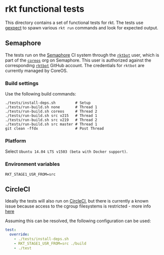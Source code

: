 # rkt functional tests

This directory contains a set of functional tests for rkt.
The tests use [gexpect](https://github.com/ThomasRooney/gexpect) to spawn various `rkt run` commands and look for expected output.

## Semaphore

The tests run on the [Semaphore](https://semaphoreci.com/) CI system through the [`rktbot`](https://semaphoreci.com/rktbot) user, which is part of the [`coreos`](https://semaphoreci.com/coreos/) org on Semaphore. 
This user is authorized against the corresponding [`rktbot`](https://github.com/rktbot) GitHub account.
The credentials for `rktbot` are currently managed by CoreOS.

### Build settings

Use the following build commands:

```
./tests/install-deps.sh         # Setup
./tests/run-build.sh none       # Thread 1
./tests/run-build.sh coreos     # Thread 2
./tests/run-build.sh src v215   # Thread 1
./tests/run-build.sh src v219   # Thread 2
./tests/run-build.sh src master # Thread 1
git clean -ffdx                 # Post Thread
```

### Platform

Select `Ubuntu 14.04 LTS v1503 (beta with Docker support)`.

### Environment variables

```
RKT_STAGE1_USR_FROM=src
```

## CircleCI

Ideally the tests will also run on [CircleCI](https://circleci.com), but there is currently a known issue because access to the cgroup filesystems is restricted - more info [here](https://github.com/coreos/rkt/issues/600#issuecomment-87655911)

Assuming this can be resolved, the following configuration can be used:

```circle.yml
test:
  override:
    - ./tests/install-deps.sh
    - RKT_STAGE1_USR_FROM=src ./build
    - ./test
```
